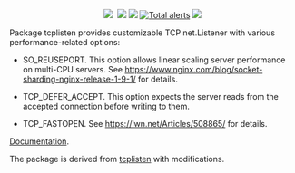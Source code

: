 <p align="center">
 <a href="https://pkg.go.dev/github.com/roadrunner-server/tcplisten?tab=doc"><img src="https://godoc.org/github.com/roadrunner-server/tcplisten?status.svg"></a>
	<a href="https://github.com/roadrunner-server/tcplisten/actions"><img src="https://github.com/roadrunner-server/tcplisten/workflows/tests/badge.svg" alt=""></a>
	<a href="https://goreportcard.com/report/github.com/roadrunner-server/tcplisten"><img src="https://goreportcard.com/badge/github.com/roadrunner-server/tcplisten"></a>
	<a href="https://codecov.io/gh/roadrunner-server/tcplisten/"><img src="https://codecov.io/gh/roadrunner-server/tcplisten/branch/master/graph/badge.svg"></a>
	<a href="https://lgtm.com/projects/g/roadrunner-server/tcplisten/alerts/"><img alt="Total alerts" src="https://img.shields.io/lgtm/alerts/g/roadrunner-server/tcplisten.svg?logo=lgtm&logoWidth=18"/></a>
	<a href="https://discord.gg/TFeEmCs"><img src="https://img.shields.io/badge/discord-chat-magenta.svg"></a>
</p>

Package tcplisten provides customizable TCP net.Listener with various
performance-related options:

 * SO_REUSEPORT. This option allows linear scaling server performance
   on multi-CPU servers.
   See https://www.nginx.com/blog/socket-sharding-nginx-release-1-9-1/ for details.

 * TCP_DEFER_ACCEPT. This option expects the server reads from the accepted
   connection before writing to them.

 * TCP_FASTOPEN. See https://lwn.net/Articles/508865/ for details.


[Documentation](https://godoc.org/github.com/roadrunner-server/tcplisten).

The package is derived from [tcplisten](https://github.com/valyala/tcplisten) with modifications.
